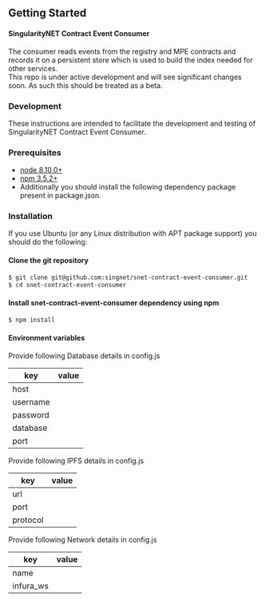 ## Getting Started  	
#### SingularityNET Contract Event Consumer  	
The consumer reads events from the registry and MPE contracts and records it on a persistent store which is used to build the index needed for other services.	
This repo is under active development and will see significant changes soon. As such this should be treated as a beta.	

### Development	
These instructions are intended to facilitate the development and testing of SingularityNET Contract Event Consumer.	

### Prerequisites	

* [node 8.10.0+](https://nodejs.org/en/download/)	
* [npm 3.5.2+](#)	
* Additionally you should install the following dependency package present in package.json.	

### Installation	
If you use Ubuntu (or any Linux distribution with APT package support) you should do the following:	

#### Clone the git repository	
```bash	
$ git clone git@github.com:singnet/snet-contract-event-consumer.git	
$ cd snet-contract-event-consumer	
```	

#### Install snet-contract-event-consumer dependency using npm	
```bash	
$ npm install	
```	
#### Environment variables	
Provide following Database details in config.js	

|key|value|	
|-----|-----|	
|host||	
|username||	
|password||	
|database||	
|port||	

Provide following IPFS details in config.js	

|key|value|	
|-----|-----|	
|url||	
|port||	
|protocol||	

Provide following Network details in config.js	

|key|value|	
|-----|-----|	
|name||	
|infura_ws||	